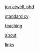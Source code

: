 <!DOCTYPE html>
<html xmlns="http://www.w3.org/1999/xhtml">
<head>
<meta http-equiv="Content-Type" content="text/html; charset=ISO-8859-1" />
<meta name="description" content="Homepage of Jon Atwell"/>
<meta name="keywords" content="Sociology, complexity, big data, labs"/>
<meta name="author" content="Jon Atwell"/>
<title>jon atwell : homepage</title>
<link href="style.css" type="text/css" rel="stylesheet"/>
</head>


<body>
    <div id="body">
      <div id="chart"></div>
      <div id="header"><a href="index.html">jon atwell, phd</a></div>
      <div id="spec">
        <p><a href="Atwell_CV_6-2016.pdf">standard cv</a></p>
        <p><a href="teaching.html">teaching</a></p>
        <p><a href="about.html">about</a></p>
        <p><a href="links.html">links</a></p></div>
    </div>
</body>
</html>
